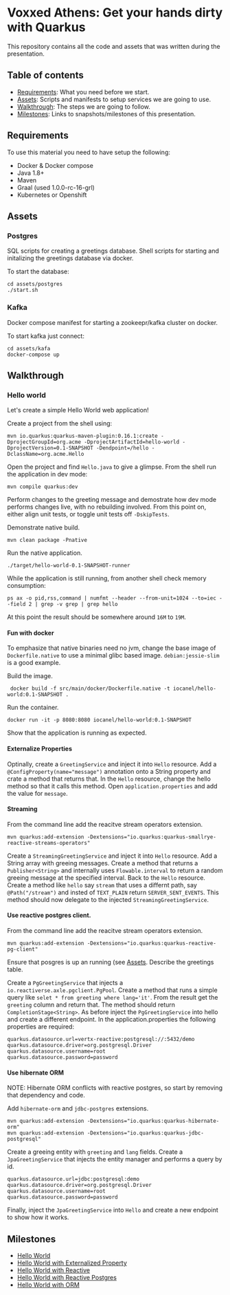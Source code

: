 # Voxxed Athens: Get your hands dirty with Quarkus

This repository contains all the code and assets that was written during the presentation.

## Table of contents
 - [Requirements](#Requirements): What you need before we start.
 - [Assets](#Assets): Scripts and manifests to setup services we are going to use.
 - [Walkthrough](#Walkthrough): The steps we are going to follow.
 - [Milestones](#Milestones): Links to snapshots/milestones of this presentation.

## Requirements
To use this material you need to have setup the following:

- Docker & Docker compose
- Java 1.8+
- Maven
- Graal (used 1.0.0-rc-16-grl)
- Kubernetes or Openshift

## Assets

### Postgres
SQL scripts for creating a greetings database.
Shell scripts for starting and initalizing the greetings database via docker.

To start the database:

    cd assets/postgres
    ./start.sh
    
    
### Kafka
Docker compose manifest for starting a zookeepr/kafka cluster on docker.

To start kafka just connect:

    cd assets/kafa
    docker-compose up

## Walkthrough

### Hello world
Let's create a simple Hello World web application!

Create a project from the shell using:

    mvn io.quarkus:quarkus-maven-plugin:0.16.1:create -DprojectGroupId=org.acme -DprojectArtifactId=hello-world -DprojectVersion=0.1-SNAPSHOT -Dendpoint=/hello -DclassName=org.acme.Hello

Open the project and find `Hello.java` to give a glimpse.
From the shell run the application in dev mode:

    mvn compile quarkus:dev

Perform changes to the greeting message and demostrate how dev mode performs changes live, with no rebuilding involved.
From this point on, either align unit tests, or toggle unit tests off `-DskipTests`.

Demonstrate native build.

    mvn clean package -Pnative
    
Run the native application.


    ./target/hello-world-0.1-SNAPSHOT-runner
    
While the application is still running, from another shell check memory consumption:

    ps ax -o pid,rss,command | numfmt --header --from-unit=1024 --to=iec --field 2 | grep -v grep | grep hello
    
At this point the result should be somewhere around `16M` to `19M`.

#### Fun with docker

To emphasize that native binaries need no jvm, change the base image of `Dockerfile.native` to use a minimal glibc based image.
`debian:jessie-slim` is a good example.

Build the image.

     docker build -f src/main/docker/Dockerfile.native -t iocanel/hello-world:0.1-SNAPSHOT .
     
Run the container.

    docker run -it -p 8080:8080 iocanel/hello-world:0.1-SNAPSHOT
    
Show that the application is running as expected.
    
#### Externalize Properties

Optinally, create a `GreetingService` and inject it into `Hello` resource.
Add a `@ConfigProperty(name="message")` annotation onto a String property and crate a method that returns that.
In the `Hello` resource, change the hello method so that it calls this method.
Open `application.properties` and add the value for `message`.


#### Streaming 

From the command line add the reacitve stream operators extension.

    mvn quarkus:add-extension -Dextensions="io.quarkus:quarkus-smallrye-reactive-streams-operators"
    
    
Create a `StreamingGreetingService` and inject it into `Hello` resource.
Add a String array with greeing messages.
Create a method that returns a `Publisher<String>` and internally uses `Flowable.interval` to return a random greeing message at the specified interval.
Back to the `Hello` resource. Create a method like `hello` say `stream` that uses a differnt path, say `@Path("/stream")` and insted of `TEXT_PLAIN` return `SERVER_SENT_EVENTS`.
This method should now delegate to the injected `StreamingGreetingService`.

#### Use reactive postgres client.

From the command line add the reacitve stream operators extension.

    mvn quarkus:add-extension -Dextensions="io.quarkus:quarkus-reactive-pg-client"
    
Ensure that posgres is up an running (see  [Assets](#Assets). Describe the greetings table.

Create a `PgGreetingService` that injects a `io.reactiverse.axle.pgclient.PgPool`.
Create a method that runs a simple query like `selet * from greeting where lang='it'`.
From the result get the `greeting` column and return that. The method should return `CompletionStage<String>`.
As before inject the `PgGreetingService` into hello and create a different endpoint.
In the application.properties the following properties are required:

    quarkus.datasource.url=vertx-reactive:postgresql://:5432/demo
    quarkus.datasource.driver=org.postgresql.Driver
    quarkus.datasource.username=root
    quarkus.datasource.password=password 

#### Use hibernate ORM
NOTE: Hibernate ORM conflicts with reactive postgres, so start by removing that dependency and code.

Add `hibernate-orm` and `jdbc-postgres` extensions.

    mvn quarkus:add-extension -Dextensions="io.quarkus:quarkus-hibernate-orm"
    mvn quarkus:add-extension -Dextensions="io.quarkus:quarkus-jdbc-postgresql"
    
Create a greeing entity with `greeting` and `lang` fields.
Create a `JpaGreetingService` that injects the entity manager and performs a query by id.

    quarkus.datasource.url=jdbc:postgresql:demo
    quarkus.datasource.driver=org.postgresql.Driver
    quarkus.datasource.username=root
    quarkus.datasource.password=password

Finally, inject the `JpaGreetingService` into `Hello` and create a new endpoint to show how it works.
    

## Milestones
- [Hello World](https://github.com/iocanel/voxxed-athens-2019/tree/01-hello-world)
- [Hello World with Externalized Property](https://github.com/iocanel/voxxed-athens-2019/tree/02-hello-world-with-externalized-property)
- [Hello World with Reactive](https://github.com/iocanel/voxxed-athens-2019/tree/03-hello-world-with-reactive)
- [Hello World with Reactive Postgres](https://github.com/iocanel/voxxed-athens-2019/tree/04-hello-world-with-reactive-postgres)
- [Hello World with ORM](https://github.com/iocanel/voxxed-athens-2019/tree/05-hello-world-with-orm)
